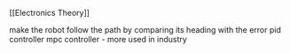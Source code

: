 [[Electronics Theory]]

make the robot follow the path by comparing its heading with the error
pid controller
mpc controller - more used in industry